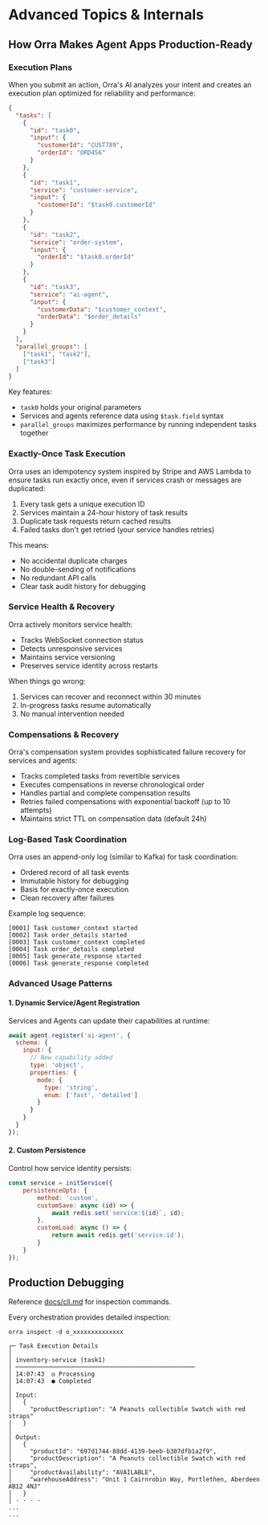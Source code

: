 # Advanced Topics & Internals

## How Orra Makes Agent Apps Production-Ready

### Execution Plans

When you submit an action, Orra's AI analyzes your intent and creates an execution plan optimized for reliability and performance:

```json
{
  "tasks": [
    {
      "id": "task0",
      "input": {
        "customerId": "CUST789",
        "orderId": "ORD456"
      }
    },
    {
      "id": "task1",
      "service": "customer-service",
      "input": {
        "customerId": "$task0.customerId"
      }
    },
    {
      "id": "task2",
      "service": "order-system",
      "input": {
        "orderId": "$task0.orderId"
      }
    },
    {
      "id": "task3",
      "service": "ai-agent",
      "input": {
        "customerData": "$customer_context",
        "orderData": "$order_details"
      }
    }
  ],
  "parallel_groups": [
    ["task1", "task2"],
    ["task3"]
  ]
}
```

Key features:
- `task0` holds your original parameters
- Services and agents reference data using `$task.field` syntax
- `parallel_groups` maximizes performance by running independent tasks together

### Exactly-Once Task Execution

Orra uses an idempotency system inspired by Stripe and AWS Lambda to ensure tasks run exactly once, even if services crash or messages are duplicated:

1. Every task gets a unique execution ID
2. Services maintain a 24-hour history of task results
3. Duplicate task requests return cached results
4. Failed tasks don't get retried (your service handles retries)

This means:
- No accidental duplicate charges
- No double-sending of notifications
- No redundant API calls
- Clear task audit history for debugging

### Service Health & Recovery

Orra actively monitors service health:
- Tracks WebSocket connection status
- Detects unresponsive services
- Maintains service versioning
- Preserves service identity across restarts

When things go wrong:
1. Services can recover and reconnect within 30 minutes
2. In-progress tasks resume automatically
3. No manual intervention needed

### Compensations & Recovery

Orra's compensation system provides sophisticated failure recovery for services and agents:
- Tracks completed tasks from revertible services
- Executes compensations in reverse chronological order
- Handles partial and complete compensation results
- Retries failed compensations with exponential backoff (up to 10 attempts)
- Maintains strict TTL on compensation data (default 24h)

### Log-Based Task Coordination

Orra uses an append-only log (similar to Kafka) for task coordination:
- Ordered record of all task events
- Immutable history for debugging
- Basis for exactly-once execution
- Clean recovery after failures

Example log sequence:
```
[0001] Task customer_context started
[0002] Task order_details started
[0003] Task customer_context completed
[0004] Task order_details completed
[0005] Task generate_response started
[0006] Task generate_response completed
```

### Advanced Usage Patterns

#### 1. Dynamic Service/Agent Registration

Services and Agents can update their capabilities at runtime:
```javascript
await agent.register('ai-agent', {
  schema: {
    input: {
      // New capability added
      type: 'object',
      properties: {
        mode: { 
          type: 'string',
          enum: ['fast', 'detailed']
        }
      }
    }
  }
});
```

#### 2. Custom Persistence

Control how service identity persists:

```javascript
const service = initService({
	persistenceOpts: {
		method: 'custom',
		customSave: async (id) => {
			await redis.set(`service:${id}`, id);
		},
		customLoad: async () => {
			return await redis.get('service:id');
		}
	}
});
```

## Production Debugging

Reference [docs/cli.md](cli.md) for inspection commands.

Every orchestration provides detailed inspection:

```shell
orra inspect -d o_xxxxxxxxxxxxxx

┌─ Task Execution Details
│
│ inventory-service (task1)
│ ──────────────────────────────────────────────────
│ 14:07:43  ◎ Processing
│ 14:07:43  ● Completed
│
│ Input:
│   {
│     "productDescription": "A Peanuts collectible Swatch with red straps"
│   }
│
│ Output:
│   {
│     "productId": "697d1744-88dd-4139-beeb-b307dfb1a2f9",
│     "productDescription": "A Peanuts collectible Swatch with red straps",
│     "productAvailability": "AVAILABLE",
│     "warehouseAddress": "Unit 1 Cairnrobin Way, Portlethen, Aberdeen AB12 4NJ"
│   }
│ · · · ·
...
...
```
